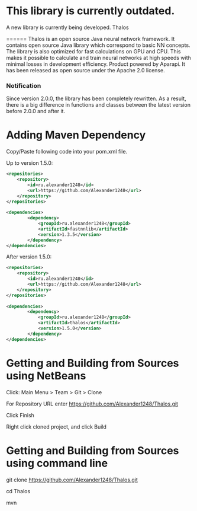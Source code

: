 This library is currently outdated.
======
A new library is currently being developed. 
Thalos

======
Thalos is an open source Java neural network framework.
It contains open source Java library which correspond to basic NN concepts. The library is also optimized for fast calculations on GPU and CPU. This makes it possible to calculate and train neural networks at high speeds with minimal losses in development efficiency.
Product powered by Aparapi.
It has been released as open source under the Apache 2.0 license.

### Notification
Since version 2.0.0, the library has been completely rewritten. As a result, there is a big difference in functions and classes between the latest version before 2.0.0 and after it.

Adding Maven Dependency
======

Copy/Paste following code into your pom.xml file.

Up to version 1.5.0:

```xml
<repositories>
    <repository>
        <id>ru.alexander1248</id>
        <url>https://github.com/Alexander1248</url>
    </repository>
</repositories>
    
<dependencies>
        <dependency>
            <groupId>ru.alexander1248</groupId>
            <artifactId>fastnnlib</artifactId>
            <version>1.3.5</version>
        </dependency>
</dependencies>
```

After version 1.5.0:

```xml
<repositories>
    <repository>
        <id>ru.alexander1248</id>
        <url>https://github.com/Alexander1248</url>
    </repository>
</repositories>
    
<dependencies>
        <dependency>
            <groupId>ru.alexander1248</groupId>
            <artifactId>thalos</artifactId>
            <version>1.5.0</version>
        </dependency>
</dependencies>
```

Getting and Building from Sources using NetBeans
======

Click: Main Menu > Team > Git > Clone

For Repository URL enter https://github.com/Alexander1248/Thalos.git

Click Finish

Right click cloned project, and click Build

Getting and Building from Sources using command line
======

git clone https://github.com/Alexander1248/Thalos.git

cd Thalos

mvn
